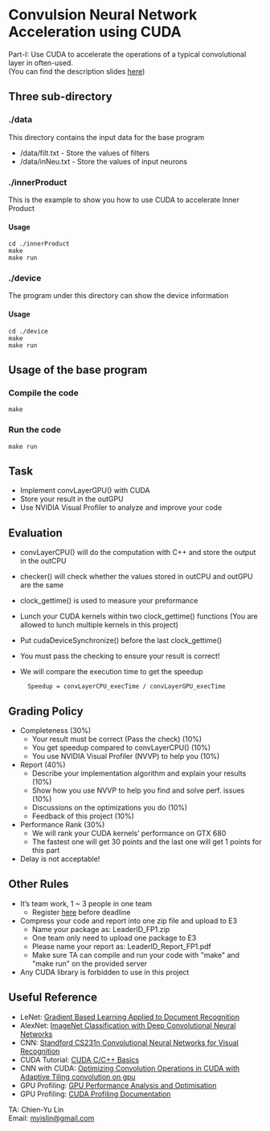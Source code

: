 <h1>Convulsion Neural Network Acceleration using CUDA </h1>

Part-I: Use CUDA to accelerate the operations of a typical convolutional layer in often-used. </br>
(You can find the description slides [here](https://docs.google.com/presentation/d/1uYAh4sU3ZA39zQfRGr596CdbRKgjEh4FnfDEz4eQwuU/edit?usp=sharing))
## Three sub-directory
### ./data
This directory contains the input data for the base program
* /data/filt.txt - Store the values of filters
* /data/inNeu.txt - Store the values of input neurons

### ./innerProduct
This is the example to show you how to use CUDA to accelerate Inner Product
#### Usage
    
    cd ./innerProduct
    make
    make run
    
### ./device
The program under this directory can show the device information
#### Usage
    
    cd ./device
    make
    make run
    
## Usage of the base program
### Compile the code

    make
    
### Run the code

    make run
## Task

* Implement convLayerGPU() with CUDA
* Store your result in the outGPU
* Use NVIDIA Visual Profiler to analyze and improve your code

## Evaluation

* convLayerCPU() will do the computation with C++ and store the output in the outCPU
* checker() will check whether the values stored in outCPU and outGPU are the same
* clock_gettime() is used to measure your preformance
* Lunch your CUDA kernels within two clock_gettime() functions (You are allowed to lunch multiple kernels in this project)
* Put cudaDeviceSynchronize() before the last clock_gettime()
* You must pass the checking to ensure your result is correct!
* We will compare the execution time to get the speedup
    
        Speedup = convLayerCPU_execTime / convLayerGPU_execTime
        
## Grading Policy

* Completeness (30%)
    * Your result must be correct (Pass the check) (10%)
    * You get speedup compared to convLayerCPU() (10%)
    * You use NVIDIA Visual Profiler (NVVP) to help you (10%)
* Report (40%)
    * Describe your implementation algorithm and explain your results (10%)
    * Show how you use NVVP to help you find and solve perf. issues (10%)
    * Discussions on the optimizations you do (10%)
    * Feedback of this project (10%)
* Performance Rank (30%)
    * We will rank your CUDA kernels’ performance on GTX 680
    * The fastest one will get 30 points and the last one will get 1 points for this part
* Delay is not acceptable!

## Other Rules
* It’s team work, 1 ~ 3 people in one team
    * Register [here](https://docs.google.com/spreadsheets/d/1o-Tpq2UEE8jDqwkoMaVHfYQvgkfbu5n_KWtzuctjJ7c/edit?usp=sharing) before deadline
* Compress your code and report into one zip file and upload to E3
    * Name your package as: LeaderID_FP1.zip
    * One team only need to upload one package to E3
    * Please name your report as: LeaderID_Report_FP1.pdf
    * Make sure TA can compile and run your code with "make" and "make run" on the provided server
* Any CUDA library is forbidden to use in this project

## Useful Reference
* LeNet: [Gradient Based Learning Applied to Document Recognition](http://vision.stanford.edu/cs598_spring07/papers/Lecun98.pdf)
* AlexNet: [ImageNet Classification with Deep Convolutional Neural Networks](https://papers.nips.cc/paper/4824-imagenet-classification-with-deep-convolutional-neural-networks.pdf)
* CNN: [Standford CS231n Convolutional Neural Networks for Visual Recognition](http://cs231n.github.io/convolutional-networks/)
* CUDA Tutorial: [CUDA C/C++ Basics](http://www.nvidia.com/docs/io/116711/sc11-cuda-c-basics.pdf)
* CNN with CUDA: [Optimizing Convolution Operations in CUDA with Adaptive Tiling convolution on gpu](http://www.few.vu.nl/~bwn200/papers/werkhoven-a4mmc2011.pdf)
* GPU Profiling: [GPU Performance Analysis and Optimisation](http://people.maths.ox.ac.uk/gilesm/cuda/lecs/NV_Profiling_lowres.pdf)
* GPU Profiling: [CUDA Profiling Documentation](http://docs.nvidia.com/cuda/profiler-users-guide/index.html#axzz4PPDcxdt6)

TA: Chien-Yu Lin </br>
Email: myislin@gmail.com

